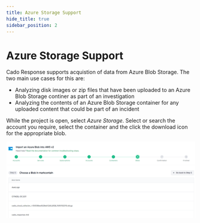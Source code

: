 ```yaml
---
title: Azure Storage Support
hide_title: true
sidebar_position: 2
---
```


# Azure Storage Support

Cado Response supports acquistion of data from Azure Blob Storage. The two main use cases for this are:

* Analyzing disk images or zip files that have been uploaded to an Azure Blob Storage continer as part of an investigation
* Analyzing the contents of an Azure Blob Storage container for any uploaded content that could be part of an incident

While the project is open, select *Azure Storage*. Select or search the account you require, select the container and the click the download icon for the appropriate blob. 

![Import Azure Storage](/img/azure-storage.png)